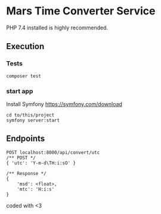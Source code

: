 # Mars Time Converter Service

PHP 7.4 installed is highly recommended.

## Execution
### Tests
    composer test

### start app
Install Symfony
https://symfony.com/download

    cd to/this/project
    symfony server:start


## Endpoints

    POST localhost:8000/api/convert/utc
    /** POST */
    { 'utc': 'Y-m-d\TH:i:sO' }

    /** Response */
    {
        'msd': <float>,
        'mtc': 'H:i:s'
    }

coded with <3

